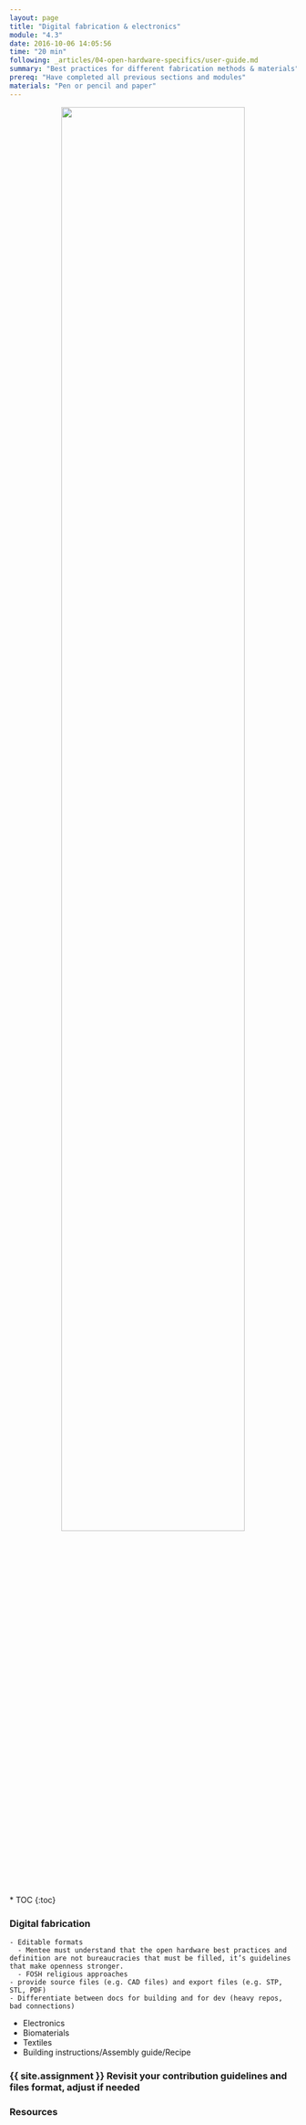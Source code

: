 ```yaml
---
layout: page
title: "Digital fabrication & electronics"
module: "4.3"
date: 2016-10-06 14:05:56
time: "20 min"
following: _articles/04-open-hardware-specifics/user-guide.md
summary: "Best practices for different fabrication methods & materials"
prereq: "Have completed all previous sections and modules"
materials: "Pen or pencil and paper"
---
```

<p align="center">
<img src="https://raw.githubusercontent.com/ohwmakers/OHM-curriculum/gh-pages/img/work_in_progress_banner.svg" width="80%"/>
</p>
* TOC
{:toc}


### Digital fabrication
    - Editable formats
      - Mentee must understand that the open hardware best practices and definition are not bureaucracies that must be filled, it’s guidelines that make openness stronger.
      - FOSH religious approaches
    - provide source files (e.g. CAD files) and export files (e.g. STP, STL, PDF)
    - Differentiate between docs for building and for dev (heavy repos, bad connections)     
  - Electronics
  - Biomaterials
  - Textiles
  - Building instructions/Assembly guide/Recipe

### {{ site.assignment }} Revisit your contribution guidelines and files format, adjust if needed

### Resources
